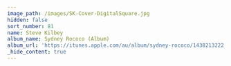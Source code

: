 ```yaml
---
image_path: /images/SK-Cover-DigitalSquare.jpg
hidden: false
sort_number: 81
name: Steve Kilbey
album_name: Sydney Rococo (Album)
album_url: 'https://itunes.apple.com/au/album/sydney-rococo/1438213222'
_hide_content: true
---
```


